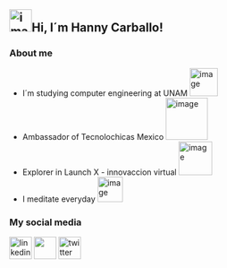 ## <img width="40" alt="image" src="https://media3.giphy.com/media/PhE9yZiXP0tGgK3vcP/giphy.webp?cid=ecf05e47a7vu027l7rgc0xeux1v3jhplzq3xol1xd8tmto1i&rid=giphy.webp&ct=s">Hi, I´m Hanny Carballo!

### About me
- I´m studying computer engineering at UNAM <img width="50" alt="image" src="https://media4.giphy.com/media/WFZvB7VIXBgiz3oDXE/200w.webp?cid=ecf05e474pgymzrnic5t12qbdaul9te7akqpthvc6krmpdhx&rid=200w.webp&ct=s">
- Ambassador of Tecnolochicas Mexico <img width="75" alt="image" src="https://media4.giphy.com/media/aBeUrQTg0WUBao1efq/200w.webp?cid=ecf05e47zhl86submp6zr99b9bm3epzxwae578y6au6qfkb9&rid=200w.webp&ct=s">
- Explorer in Launch X - innovaccion virtual <img width="60" alt="image" src="https://media0.giphy.com/media/LOJaOHihqEy6YvohZD/giphy.webp?cid=ecf05e47b5j5rygtqoaqnyyjj0opr8gwamrnua93qo0pr64q&rid=giphy.webp&ct=s">
- I meditate everyday <img width="45" alt="image" src="https://media3.giphy.com/media/YquS96oIvfE0KXl8oV/200w.webp?cid=ecf05e476uumxvof4opvbz6pz4mcv0vj3ddntnawnq1241l9&rid=200w.webp&ct=s">

### My social media

[<img src='https://user-images.githubusercontent.com/89166148/168693157-6e81b294-b7d4-42dd-b6f2-a188866e9f9d.png' alt='linkedin' height='40'>](https://www.linkedin.com/in/hanny-carballo-ramirez)  [<img src='https://user-images.githubusercontent.com/89166148/168695817-04def6dc-ef18-4294-b4f4-69ee84667497.png' height='40'>](https://www.instagram.com/hey_im_hanny/)  [<img src='https://user-images.githubusercontent.com/89166148/168693150-f8221070-34e0-412a-8a32-065f1b1b7daf.png' alt='twitter' height='40'>](https://twitter.com/CarballoHanny)  

